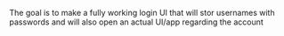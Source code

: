 The goal is to make a fully working login UI that will stor usernames with passwords and will also open an actual UI/app regarding the account
